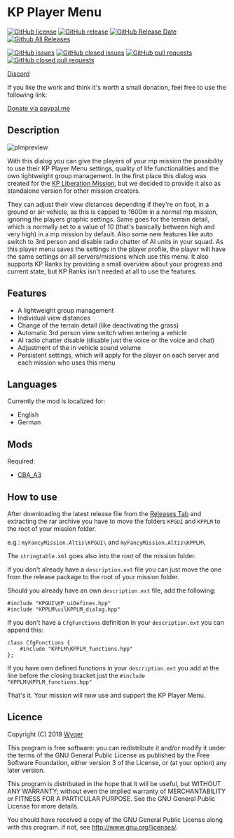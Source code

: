 # KP Player Menu
[![GitHub license](https://img.shields.io/github/license/KillahPotatoes/KP-PLM.svg)](https://github.com/KillahPotatoes/KP-PLM/blob/master/LICENSE)
[![GitHub release](https://img.shields.io/github/release/KillahPotatoes/KP-PLM.svg)](https://github.com/KillahPotatoes/KP-PLM/releases)
[![GitHub Release Date](https://img.shields.io/github/release-date/KillahPotatoes/KP-PLM.svg)](https://github.com/KillahPotatoes/KP-PLM/releases)
[![Github All Releases](https://img.shields.io/github/downloads/KillahPotatoes/KP-PLM/total.svg)](https://github.com/KillahPotatoes/KP-PLM)

[![GitHub issues](https://img.shields.io/github/issues-raw/KillahPotatoes/KP-PLM.svg)](https://github.com/KillahPotatoes/KP-PLM/issues)
[![GitHub closed issues](https://img.shields.io/github/issues-closed-raw/KillahPotatoes/KP-PLM.svg)](https://github.com/KillahPotatoes/KP-PLM/issues?q=is%3Aissue+is%3Aclosed)
[![GitHub pull requests](https://img.shields.io/github/issues-pr-raw/KillahPotatoes/KP-PLM.svg)](https://github.com/KillahPotatoes/KP-PLM/pulls)
[![GitHub closed pull requests](https://img.shields.io/github/issues-pr-closed-raw/KillahPotatoes/KP-PLM.svg)](https://github.com/KillahPotatoes/KP-PLM/pulls?q=is%3Apr+is%3Aclosed)

[Discord](https://discord.gg/fjSPn8t)

If you like the work and think it's worth a small donation, feel free to use the following link:

[Donate via paypal.me](https://www.paypal.me/wyqer)

## Description
![plmpreview](https://user-images.githubusercontent.com/3811977/43684198-e4824120-989b-11e8-8261-26332fecd2e4.png)

With this dialog you can give the players of your mp mission the possibility to use their KP Player Menu settings, quality of life functionalities and the own lightweight group management. In the first place this dialog was created for the [KP Liberation Mission](https://github.com/KillahPotatoes/KP-Liberation), but we decided to provide it also as standalone version for other mission creators.

They can adjust their view distances depending if they're on foot, in a ground or air vehicle, as this is capped to 1600m in a normal mp mission, ignoring the players graphic settings. Same goes for the terrain detail, which is normally set to a value of 10 (that's basically between high and very high) in a mp mission by default. Also some new features like auto switch to 3rd person and disable radio chatter of AI units in your squad. As this player menu saves the settings in the player profile, the player will have the same settings on all servers/missions which use this menu. It also supports KP Ranks by providing a small overview about your progress and current state, but KP Ranks isn't needed at all to use the features.

## Features
* A lightweight group management
* Individual view distances
* Change of the terrain detail (like deactivating the grass)
* Automatic 3rd person view switch when entering a vehicle
* AI radio chatter disable (disable just the voice or the voice and chat)
* Adjustment of the in vehicle sound volume
* Persistent settings, which will apply for the player on each server and each mission who uses this menu

## Languages
Currently the mod is localized for:
* English
* German

## Mods
Required:
* [CBA_A3](https://steamcommunity.com/workshop/filedetails/?id=450814997)

## How to use
After downloading the latest release file from the [Releases Tab](https://github.com/KillahPotatoes/KP-PLM/releases) and extracting the rar archive you have to move the folders `KPGUI` and `KPPLM` to the root of your mission folder.

e.g.: `myFancyMission.Altis\KPGUI\` and `myFancyMission.Altis\KPPLM\`

The `stringtable.xml` goes also into the root of the mission folder.

If you don't already have a `description.ext` file you can just move the one from the release package to the root of your mission folder.

Should you already have an own `description.ext` file, add the following:

    #include "KPGUI\KP_uiDefines.hpp"
    #include "KPPLM\ui\KPPLM_dialog.hpp"

If you don't have a `CfgFunctions` definition in your `description.ext` you can append this:

    class CfgFunctions {
        #include "KPPLM\KPPLM_functions.hpp"
    };

If you have own defined functions in your `description.ext` you add at the line before the closing bracket just the `#include "KPPLM\KPPLM_functions.hpp"`

That's it. Your mission will now use and support the KP Player Menu.

## Licence
Copyright (C) 2018 [Wyqer](https://github.com/Wyqer)

This program is free software: you can redistribute it and/or modify it under the terms of the GNU General Public License as published by the Free Software Foundation, either version 3 of the License, or (at your option) any later version.

This program is distributed in the hope that it will be useful, but WITHOUT ANY WARRANTY; without even the implied warranty of MERCHANTABILITY or FITNESS FOR A PARTICULAR PURPOSE. See the GNU General Public License for more details.

You should have received a copy of the GNU General Public License along with this program. If not, see http://www.gnu.org/licenses/.
